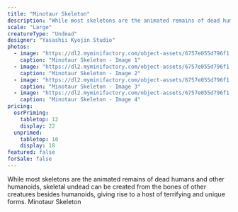 ```yaml
---
title: "Minotaur Skeleton"
description: "While most skeletons are the animated remains of dead humans and other humanoids, skeletal undead can be created from the bones of other creatures besides humanoids, giving rise to a host of terrifying and unique forms. Minotaur Skeleton"
scale: "Large"
creatureType: "Undead"
designer: "Yasashii Kyojin Studio"
photos:
  - image: "https://dl2.myminifactory.com/object-assets/6757e055d796f1.55204102/images/720X720-MinotaurSkeleton_01_PS.jpg"
    caption: "Minotaur Skeleton - Image 1"
  - image: "https://dl2.myminifactory.com/object-assets/6757e055d796f1.55204102/images/720X720-MinotaurSkeleton_01_C.jpg"
    caption: "Minotaur Skeleton - Image 2"
  - image: "https://dl2.myminifactory.com/object-assets/6757e055d796f1.55204102/images/720X720-MinotaurSkeleton_01_SCALE.jpg"
    caption: "Minotaur Skeleton - Image 3"
  - image: "https://dl2.myminifactory.com/object-assets/6757e055d796f1.55204102/images/720X720-MinotaurSkeleton_01_B.jpg"
    caption: "Minotaur Skeleton - Image 4"
pricing:
  osrPriming:
    tabletop: 12
    display: 22
  unprimed:
    tabletop: 10
    display: 18
featured: false
forSale: false
---
```


While most skeletons are the animated remains of dead humans and other humanoids, skeletal undead can be created from the bones of other creatures besides humanoids, giving rise to a host of terrifying and unique forms. Minotaur Skeleton